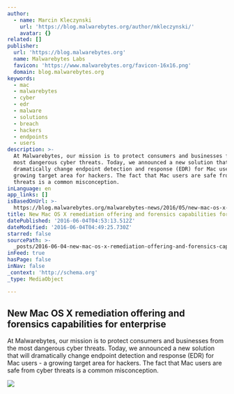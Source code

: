 ```yaml
---
author:
  - name: Marcin Kleczynski
    url: 'https://blog.malwarebytes.org/author/mkleczynski/'
    avatar: {}
related: []
publisher:
  url: 'https://blog.malwarebytes.org'
  name: Malwarebytes Labs
  favicon: 'https://www.malwarebytes.org/favicon-16x16.png'
  domain: blog.malwarebytes.org
keywords:
  - mac
  - malwarebytes
  - cyber
  - edr
  - malware
  - solutions
  - breach
  - hackers
  - endpoints
  - users
description: >-
  At Malwarebytes, our mission is to protect consumers and businesses from the
  most dangerous cyber threats. Today, we announced a new solution that will
  dramatically change endpoint detection and response (EDR) for Mac users - a
  growing target area for hackers. The fact that Mac users are safe from cyber
  threats is a common misconception.
inLanguage: en
app_links: []
isBasedOnUrl: >-
  https://blog.malwarebytes.org/malwarebytes-news/2016/05/new-mac-os-x-remediation-offering-and-forensics-capabilities-for-enterprise/
title: New Mac OS X remediation offering and forensics capabilities for enterprise
datePublished: '2016-06-04T04:53:13.512Z'
dateModified: '2016-06-04T04:49:25.730Z'
starred: false
sourcePath: >-
  _posts/2016-06-04-new-mac-os-x-remediation-offering-and-forensics-capabilities.md
inFeed: true
hasPage: false
inNav: false
_context: 'http://schema.org'
_type: MediaObject

---
```

<article style=""><h1>New Mac OS X remediation offering and forensics capabilities for enterprise</h1><p>At Malwarebytes, our mission is to protect consumers and businesses from the most dangerous cyber threats. Today, we announced a new solution that will dramatically change endpoint detection and response (EDR) for Mac users - a growing target area for hackers. The fact that Mac users are safe from cyber threats is a common misconception.</p><img src="https://blog.malwarebytes.org/wp-content/uploads/2016/05/Screen-Shot-2016-05-26-at-9.50.15-AM-965x395.png" /></article>